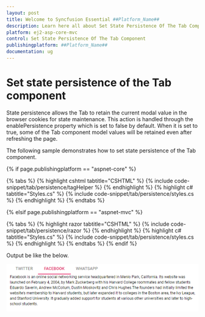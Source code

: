 ```yaml
---
layout: post
title: Welcome to Syncfusion Essential ##Platform_Name##
description: Learn here all about Set State Persistence Of The Tab Component of Syncfusion Essential ##Platform_Name## widgets based on HTML5 and jQuery.
platform: ej2-asp-core-mvc
control: Set State Persistence Of The Tab Component
publishingplatform: ##Platform_Name##
documentation: ug
---
```



# Set state persistence of the Tab component

State persistence allows the Tab to retain the current modal value in the browser cookies for state maintenance. This action is handled through the enablePersistence property which is set to false by default.
When it is set to true, some of the Tab component model values will be retained even after refreshing the page.

The following sample demonstrates how to set state persistence of the Tab component.

{% if page.publishingplatform == "aspnet-core" %}

{% tabs %}
{% highlight cshtml tabtitle="CSHTML" %}
{% include code-snippet/tab/persistence/tagHelper %}
{% endhighlight %}
{% highlight c# tabtitle="Styles.cs" %}
{% include code-snippet/tab/persistence/styles.cs %}
{% endhighlight %}
{% endtabs %}

{% elsif page.publishingplatform == "aspnet-mvc" %}

{% tabs %}
{% highlight razor tabtitle="CSHTML" %}
{% include code-snippet/tab/persistence/razor %}
{% endhighlight %}
{% highlight c# tabtitle="Styles.cs" %}
{% include code-snippet/tab/persistence/styles.cs %}
{% endhighlight %}
{% endtabs %}
{% endif %}



Output be like the below.

![State Persistence](../images/persistence.PNG)